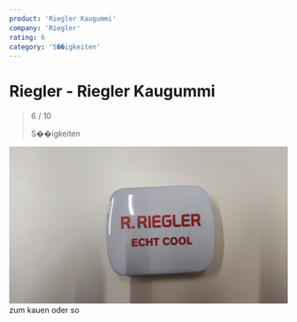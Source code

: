 ```yaml
---
product: 'Riegler Kaugummi'
company: 'Riegler'
rating: 6
category: 'S��igkeiten'
---
```


# Riegler - Riegler Kaugummi
>
> 6 / 10
>
> S��igkeiten

![Riegler Kaugummi](./assets/riegler-riegler-kaugummi-4eb7bba6-027f-4193-ab4e-5d7c060e4726.jpg)
zum kauen oder so
